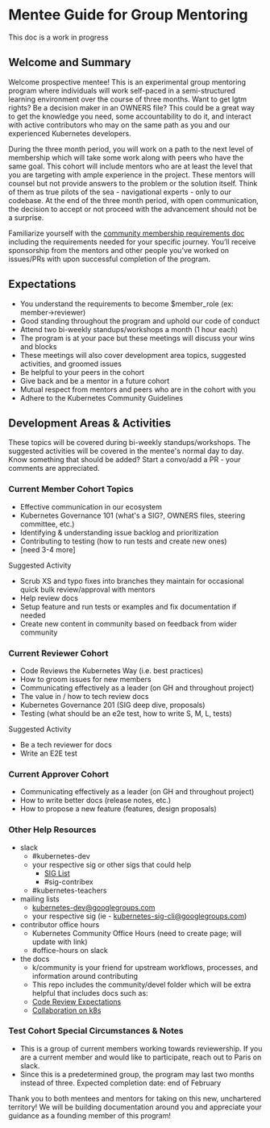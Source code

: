# Mentee Guide for Group Mentoring
This doc is a work in progress

## Welcome and Summary
Welcome prospective mentee! This is an experimental group mentoring program where individuals will work self-paced in a semi-structured learning environment over the course of three months. Want to get lgtm rights? Be a decision maker in an OWNERS file? This could be a great way to get the knowledge you need, some accountability to do it, and interact with active contributors who may on the same path as you and our experienced Kubernetes developers. 

During the three month period, you will work on a path to the next level of membership which will take some work along with peers who have the same goal. This cohort will include mentors who are at least the level that you are targeting with ample experience in the project. These mentors will counsel but not provide answers to the problem or the solution itself. Think of them as true pilots of the sea - navigational experts - only to our codebase. At the end of the three month period, with open communication, the decision to accept or not proceed with the advancement should not be a surprise. 

Familiarize yourself with the [community membership requirements doc](/community-membership.md) including the requirements needed for your specific journey. You’ll receive sponsorship from the mentors and other people you've worked on issues/PRs with upon successful completion of the program. 

## Expectations    
* You understand the requirements to become $member_role (ex: member->reviewer) 
* Good standing throughout the program and uphold our code of conduct
* Attend two bi-weekly standups/workshops a month (1 hour each)
* The program is at your pace but these meetings will discuss your wins and blocks
* These meetings will also cover development area topics, suggested activities, and groomed issues
* Be helpful to your peers in the cohort
* Give back and be a mentor in a future cohort
* Mutual respect from mentors and peers who are in the cohort with you
* Adhere to the Kubernetes Community Guidelines

## Development Areas & Activities
These topics will be covered during bi-weekly standups/workshops. The suggested activities will be covered in the mentee's normal day to day. Know something that should be added? Start a convo/add a PR - your comments are appreciated.

### Current Member Cohort Topics
* Effective communication in our ecosystem
* Kubernetes Governance 101 (what's a SIG?, OWNERS files, steering committee, etc.)
* Identifying & understanding issue backlog and prioritization
* Contributing to testing (how to run tests and create new ones)
* [need 3-4 more]

Suggested Activity
* Scrub XS and typo fixes into branches they maintain for occasional quick bulk review/approval with mentors
* Help review docs
* Setup feature and run tests or examples and fix documentation if needed
* Create new content in community based on feedback from wider community


### Current Reviewer Cohort
* Code Reviews the Kubernetes Way (i.e. best practices)
* How to groom issues for new members
* Communicating effectively as a leader (on GH and throughout project)
* The value in / how to tech review docs
* Kubernetes Governance 201 (SIG deep dive, proposals)
* Testing (what should be an e2e test, how to write S, M, L, tests) 

Suggested Activity
* Be a tech reviewer for docs 
* Write an E2E test

### Current Approver Cohort
* Communicating effectively as a leader (on GH and throughout project)
* How to write better docs (release notes, etc.)
* How to propose a new feature (features, design proposals)

### Other Help Resources
- slack
	- #kubernetes-dev
	- your respective sig or other sigs that could help 
		- [SIG List](/sig-list.md) 
		- #sig-contribex
	- #kubernetes-teachers
- mailing lists
	- kubernetes-dev@googlegroups.com
	- your respective sig (ie - kubernetes-sig-cli@googlegroups.com)
- contributor office hours
	- Kubernetes Community Office Hours (need to create page; will update with link)
	- #office-hours on slack
- the docs
	- k/community is your friend for upstream workflows, processes, and information around contributing
	- This repo includes the community/devel folder which will be extra helpful that includes docs such as:
    - [Code Review Expectations](/contributors/guide/community-expectations.md)
    - [Collaboration on k8s](/contributors/guide/collab.md)


### Test Cohort Special Circumstances & Notes  
* This is a group of current members working towards reviewership. If you are a current member and would like to participate, reach out to Paris on slack.
* Since this is a predetermined group, the program may last two months instead of three. Expected completion date: end of February   


Thank you to both mentees and mentors for taking on this new, unchartered territory! We will be building documentation around you and appreciate your guidance as a founding member of this program!

